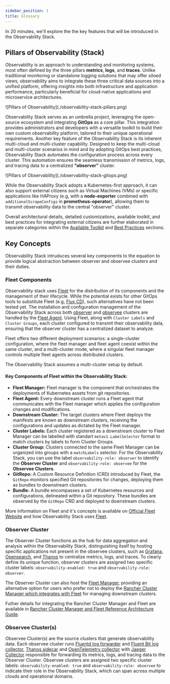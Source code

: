 ```yaml
---
sidebar_position: 1
title: Glossary
---
```


In 20 minutes, we'll explore the the key features that will be introduced in the Observability Stack.

## Pillars of Observability (Stack)

Observability is an approach to understanding and monitoring systems, most often defined by the three pillars **metrics**, **logs**, and **traces**. Unlike traditional monitoring or standalone logging solutions that may offer siloed views, observability aims to integrate these three critical data sources into a unified platform, offering insights into both infrastructure and application performance, particularly beneficial for cloud-native applications and microservice architectures. 

<div style={{textAlign: 'center'}}>
![Pillars of Observability](./observability-stack-pillars.png)
</div>

Observability Stack serves as an umbrella project, leveraging the open-source ecosystem and integrating **GitOps** as a core pillar. This integration provides administrators and developers with a versatile toolkit to build their own custom observability platform, tailored to their unique operational requirements. Another key feature of the Observability Stack is its inherent multi-cloud and multi-cluster capability. Designed to keep the multi-cloud and multi-cluster scenarios in mind and by adopting GitOps best practices, Observability Stack automates the configuration process across every cluster. This automation ensures the seamless transmission of metrics, logs, and tracing data to a centralized **"observer"** cluster.

<div style={{textAlign: 'center'}}>
![Pillars of Observability](./observability-stack-gitops.png)
</div>

While the Observability Stack adopts a Kubernetes-first approach, it can also support external citizens such as Virtual Machines (VMs) or specific applications like HAProxy (e.g, with a **node-exporter** combined with `additionalScrapeConfigs` in **prometheus-operator**), allowing them to transmit observability data to the central "observer" cluster. 

Overall architectural details, detailed customizations, available toolkit, and best practices for integrating external citizens are further elaborated in separate categories within the [Available Toolkit](../category/available-toolkit) and [Best Practices](../category/how-to-guides) sections.

## Key Concepts

Observability Stack intruduces several key components to the equation to provide logical abstraction between observer and observee clusters and their duties. 

### Fleet Components

Observability stack uses [Fleet](https://fleet.rancher.io/) for the distribution of its components and the management of their lifecycle. While the potential exists for other GitOps tools to substitute Fleet (e.g, [Flux CD](https://fluxcd.io/)), such alternatives have not been tested yet. The installation and configuration management of the Observability Stack across both [observer](#observer-cluster) and [observee](#observee-clusters) clusters are handled by the [Fleet Agent](#key-components-of-fleet-within-the-observability-stack). Using Fleet, along with `Cluster Labels` and `Cluster Groups`, each cluster configured to transmit their observability data, ensuring that the observer cluster has a centralized dataset to analyze. 

Fleet offers two different deployment scenarios: a single-cluster configuration, where the fleet manager and fleet agent coexist within the same cluster, and a multi-cluster mode, where a singular fleet manager controls multiple fleet agents across distributed clusters. 

The Observability Stack assumes a multi-cluster setup by default.

#### Key Components of Fleet within the Observability Stack:

* **Fleet Manager:** Fleet manager is the component that orchestrates the deployments of Kubernetes assets from git repositories. 
* **Fleet Agent:** Every downstream cluster runs a Fleet agent that communicates with the Fleet manager which applies the configuration changes and modifications.
* **Downstream Cluster:** The target clusters where Fleet deploys the manifests are known as downstream clusters, receiving the configurations and updates as dictated by the Fleet manager.
* **Cluster Labels:** Each cluster registered as a downstream cluster to Fleet Manager can be labelled with standart `metav1.LabelSelector` format to match clusters by labels to form Cluster Groups.
* **Cluster Group:** Clusters connected to the same Fleet Manager can be organized into groups with a `matchLabels` selector. For the Observability Stack, you can use the label `observability-role: observer` to identify the **Observer Cluster** and `observability-role: observee` for the **Observee Clusters**. 
* **GitRepo:**  A Custom Resource Definition (CRD) introduced by Fleet, the `GitRepo` monitors specified Git repositories for changes, deploying them as bundles to downstream clusters.
* **Bundle:**  A bundle encompasses a set of Kubernetes resources and configurations, delineated within a Git repository. These bundles are observed by the `GitRepo` CRD and deployed to downstream clusters.

More information on Fleet and it's concepts is available on [Official Fleet Website](https://fleet.rancher.io/concepts) and how Observability Stack uses [Fleet](available-toolkit/gitops/fleet).

### Observer Cluster

The Observer Cluster functions as the hub for data aggregation and analysis within the Observability Stack, distinguishing itself by hosting specific applications not present in the observee clusters, such as [Grafana](available-toolkit/dashboards/grafana), [Opensearch](available-toolkit/logs/opensearch), and [Thanos](available-toolkit/metrics/thanos) to centralize metrics, logs, and traces. To clearly define its unique function, observer clusters are assigned two specific cluster labels: `observability-enabled: true` and `observability-role: observer`.

The Observer Cluster can also host the [Fleet Manager](#key-components-of-fleet-within-the-observability-stack), providing an alternative option for users who prefer not to deploy the [Rancher Cluster Manager which integrates with Fleet](https://ranchermanager.docs.rancher.com/how-to-guides/new-user-guides/deploy-apps-across-clusters/fleet) for managing downstream clusters. 

Futher details for integrating the Rancher Cluster Manager and Fleet are available in [Rancher Cluster Manager and Fleet Reference Architecture Guide](../catagory/how-to-guides/rancher-cluster-manager).

### Observee Cluster(s)

Observee Cluster(s) are the source clusters that generate observability data. Each observee cluster runs [Fluentd log forwarder](https://kube-logging.dev/docs/logging-infrastructure/fluentd/) and [Fluent Bit log collector](https://kube-logging.dev/docs/logging-infrastructure/fluentbit/), [Thanos sidecar](https://thanos.io/tip/components/sidecar.md/) and [OpenTelemetry collector](https://opentelemetry.io/docs/collector/) with [Jaeger Collector](https://www.jaegertracing.io/docs/1.54/architecture/#with-opentelemetry-collector) responsible for forwarding its metrics, logs, and tracing data to the Observer Cluster. Observee clusters are assigned two specific cluster labels: `observability-enabled: true` and `observability-role: observee` to indicate their role in the Observability Stack, which can span across multiple clouds and operational domains. 